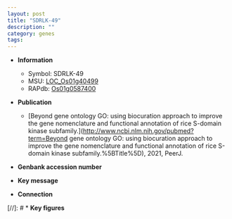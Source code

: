 ```yaml
---
layout: post
title: "SDRLK-49"
description: ""
category: genes
tags: 
---
```


* **Information**  
    + Symbol: SDRLK-49  
    + MSU: [LOC_Os01g40499](http://rice.uga.edu/cgi-bin/ORF_infopage.cgi?orf=LOC_Os01g40499)  
    + RAPdb: [Os01g0587400](http://rapdb.dna.affrc.go.jp/viewer/gbrowse_details/irgsp1?name=Os01g0587400)  

* **Publication**  
    + [Beyond gene ontology GO: using biocuration approach to improve the gene nomenclature and functional annotation of rice S-domain kinase subfamily.](http://www.ncbi.nlm.nih.gov/pubmed?term=Beyond gene ontology GO: using biocuration approach to improve the gene nomenclature and functional annotation of rice S-domain kinase subfamily.%5BTitle%5D), 2021, PeerJ.

* **Genbank accession number**  

* **Key message**  

* **Connection**  

[//]: # * **Key figures**  


